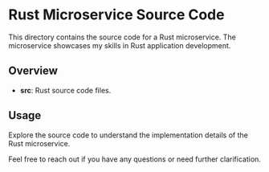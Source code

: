 # Rust Microservice Source Code

This directory contains the source code for a Rust microservice. The microservice showcases my skills in Rust application development.

## Overview

- **src**: Rust source code files.
  
## Usage

Explore the source code to understand the implementation details of the Rust microservice.

Feel free to reach out if you have any questions or need further clarification.
